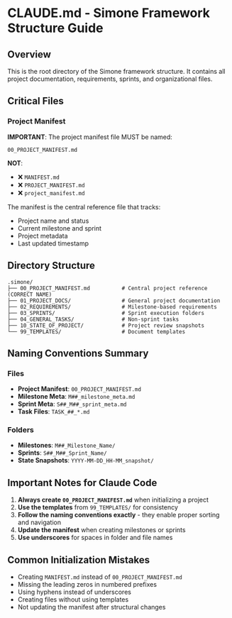 # CLAUDE.md - Simone Framework Structure Guide

## Overview

This is the root directory of the Simone framework structure. It contains all project documentation, requirements, sprints, and organizational files.

## Critical Files

### Project Manifest

**IMPORTANT**: The project manifest file MUST be named:

```
00_PROJECT_MANIFEST.md
```

**NOT**:

- ❌ `MANIFEST.md`
- ❌ `PROJECT_MANIFEST.md`
- ❌ `project_manifest.md`

The manifest is the central reference file that tracks:

- Project name and status
- Current milestone and sprint
- Project metadata
- Last updated timestamp

## Directory Structure

```
.simone/
├── 00_PROJECT_MANIFEST.md          # Central project reference (CORRECT NAME)
├── 01_PROJECT_DOCS/                # General project documentation
├── 02_REQUIREMENTS/                # Milestone-based requirements
├── 03_SPRINTS/                     # Sprint execution folders
├── 04_GENERAL_TASKS/               # Non-sprint tasks
├── 10_STATE_OF_PROJECT/            # Project review snapshots
└── 99_TEMPLATES/                   # Document templates
```

## Naming Conventions Summary

### Files

- **Project Manifest**: `00_PROJECT_MANIFEST.md`
- **Milestone Meta**: `M##_milestone_meta.md`
- **Sprint Meta**: `S##_M##_sprint_meta.md`
- **Task Files**: `TASK_##_*.md`

### Folders

- **Milestones**: `M##_Milestone_Name/`
- **Sprints**: `S##_M##_Sprint_Name/`
- **State Snapshots**: `YYYY-MM-DD_HH-MM_snapshot/`

## Important Notes for Claude Code

1. **Always create `00_PROJECT_MANIFEST.md`** when initializing a project
2. **Use the templates** from `99_TEMPLATES/` for consistency
3. **Follow the naming conventions exactly** - they enable proper sorting and navigation
4. **Update the manifest** when creating milestones or sprints
5. **Use underscores** for spaces in folder and file names

## Common Initialization Mistakes

- Creating `MANIFEST.md` instead of `00_PROJECT_MANIFEST.md`
- Missing the leading zeros in numbered prefixes
- Using hyphens instead of underscores
- Creating files without using templates
- Not updating the manifest after structural changes
